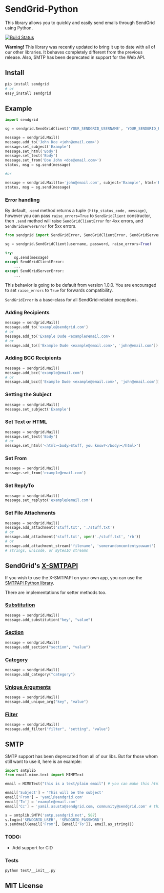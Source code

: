 # SendGrid-Python #
This library allows you to quickly and easily send emails through SendGrid using Python.

[![Build Status](https://travis-ci.org/sendgrid/sendgrid-python.png?branch=master)](https://travis-ci.org/sendgrid/sendgrid-python)

**Warning!** This library was recently updated to bring it up to date with all of our other libraries. It behaves completely different from the previous release. Also, SMTP has been deprecated in support for the Web API.

## Install

```bash
pip install sendgrid
# or
easy_install sendgrid
```

## Example

```python
import sendgrid

sg = sendgrid.SendGridClient('YOUR_SENDGRID_USERNAME', 'YOUR_SENDGRID_PASSWORD')

message = sendgrid.Mail()
message.add_to('John Doe <john@email.com>')
message.set_subject('Example')
message.set_html('Body')
message.set_text('Body')
message.set_from('Doe John <doe@email.com>')
status, msg = sg.send(message)

#or

message = sendgrid.Mail(to='john@email.com', subject='Example', html='Body', text='Body', from_email='doe@email.com')
status, msg = sg.send(message)

```

### Error handling

By default, `.send` method returns a tuple `(http_status_code, message)`,
however you can pass `raise_errors=True` to `SendGridClient` constructor,
then `.send` method will raise `SendGridClientError` for 4xx errors,
and `SendGridServerError` for 5xx errors.

```python
from sendgrid import SendGridError, SendGridClientError, SendGridServerError

sg = sendgrid.SendGridClient(username, password, raise_errors=True)

try:
    sg.send(message)
except SendGridClientError:
    ...
except SendGridServerError:
    ...
```

This behavior is going to be default from version 1.0.0. You are
encouraged to set `raise_errors` to `True` for forwards compatibility.

`SendGridError` is a base-class for all SendGrid-related exceptions.


### Adding Recipients

```python
message = sendgrid.Mail()
message.add_to('example@sendgrid.com')
# or
message.add_to('Example Dude <example@email.com>')
# or
message.add_to(['Example Dude <example@email.com>', 'john@email.com'])
```

### Adding BCC Recipients

```python
message = sendgrid.Mail()
message.add_bcc('example@email.com')
# or
message.add_bcc(['Example Dude <example@email.com>', 'john@email.com'])
```

### Setting the Subject

```python
message = sendgrid.Mail()
message.set_subject('Example')
```

### Set Text or HTML

```python
message = sendgrid.Mail()
message.set_text('Body')
# or
message.set_html('<html><body>Stuff, you know?</body></html>')
```

### Set From

```python
message = sendgrid.Mail()
message.set_from('example@email.com')
```

### Set ReplyTo

```python
message = sendgrid.Mail()
message.set_replyto('example@email.com')
```

### Set File Attachments

```python
message = sendgrid.Mail()
message.add_attachment('stuff.txt', './stuff.txt')
# or
message.add_attachment('stuff.txt', open('./stuff.txt', 'rb'))
# or
message.add_attachment_stream('filename', 'somerandomcontentyouwant')
# strings, unicode, or BytesIO streams
```

## SendGrid's  [X-SMTPAPI](http://sendgrid.com/docs/API_Reference/SMTP_API/)

If you wish to use the X-SMTPAPI on your own app, you can use the [SMTPAPI Python library](https://github.com/sendgrid/smtpapi-python).

There are implementations for setter methods too.

### [Substitution](http://sendgrid.com/docs/API_Reference/SMTP_API/substitution_tags.html)

```python
message = sendgrid.Mail()
message.add_substitution("key", "value")
```

### [Section](http://sendgrid.com/docs/API_Reference/SMTP_API/section_tags.html)

```python
message = sendgrid.Mail()
message.add_section("section", "value")
```

### [Category](http://sendgrid.com/docs/Delivery_Metrics/categories.html)

```python
message = sendgrid.Mail()
message.add_category("category")
```

### [Unique Arguments](http://sendgrid.com/docs/API_Reference/SMTP_API/unique_arguments.html)

```python
message = sendgrid.Mail()
message.add_unique_arg("key", "value")
```

### [Filter](http://sendgrid.com/docs/API_Reference/SMTP_API/apps.html)

```python
message = sendgrid.Mail()
message.add_filter("filter", "setting", "value")
```

## SMTP

SMTP support has been deprecated from all of our libs. But for those whom still want to use it, here is an example:

```python
import smtplib
from email.mime.text import MIMEText

email = MIMEText("this is a text/plain email") # you can make this html too.

email['Subject'] = 'This will be the subject'
email['From'] = 'yamil@sendgrid.com'
email['To'] = 'example@email.com'
email['Cc'] = 'yamil.asusta@sendgrid.com, community@sendgrid.com' # this is comma separated field

s = smtplib.SMTP('smtp.sendgrid.net', 587)
s.login('SENDGRID_USER', 'SENDGRID_PASSWORD')
s.sendmail(email['From'], [email['To']], email.as_string())
```

### TODO:

* Add support for CID

### Tests

```bash
python test/__init__.py
```

## MIT License
